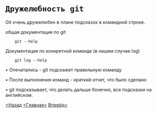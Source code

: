 # **`Дружелюбность git`**
Git очень дружелюбен в плане подсказок в командной строке.

общая документация по git

```Bash=
    git --help
```    

Документация по конкретной команде (в нашем случае log)

```bash=
    git log --help
```    

•	Опечатались - git подскажет правильную команду

•	После выполнения команд - краткий отчет, что было сделано

•	git подсказывает, что делать дальше
Конечно, все подсказки на английском.





[<Назад](./../Pages/2.md)  [<Главная>](./../readme.md)   [Вперёд>](./Pages/../4.md)
